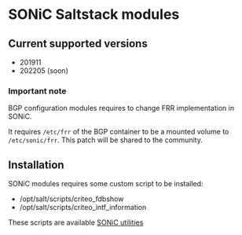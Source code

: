 # SONiC Saltstack modules

## Current supported versions

* 201911
* 202205 (soon)

### Important note

BGP configuration modules requires to change FRR implementation in SONiC.

It requires `/etc/frr` of the BGP container to be a mounted volume to `/etc/sonic/frr`. This patch will be shared to the community.

## Installation

SONiC modules requires some custom script to be installed:
* /opt/salt/scripts/criteo_fdbshow
* /opt/salt/scripts/criteo_intf_information

These scripts are available [SONiC utilities](https://github.com/kpetremann/criteo-sonic-utilities)

